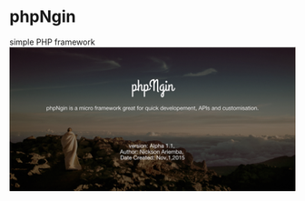 # phpNgin
simple PHP framework
<img src="https://github.com/TheCypher/phpNgin/blob/master/assets/images/ss.png">
